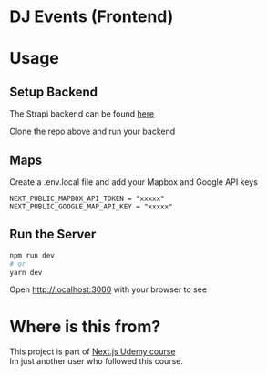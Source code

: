# DJ Events (Frontend)
# Usage

## Setup Backend

The Strapi backend can be found [here](https://github.com/vosotoniki9/dj-events-backend)

Clone the repo above and run your backend

## Maps

Create a .env.local file and add your Mapbox and Google API keys

```
NEXT_PUBLIC_MAPBOX_API_TOKEN = "xxxxx"
NEXT_PUBLIC_GOOGLE_MAP_API_KEY = "xxxxx"
```

## Run the Server

```bash
npm run dev
# or
yarn dev
```

Open [http://localhost:3000](http://localhost:3000) with your browser to see

# Where is this from?

This project is part of [Next.js Udemy course](https://www.udemy.com/course/nextjs-dev-to-deployment)  
Im just another user who followed this course.